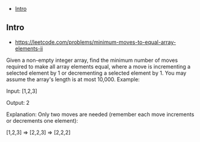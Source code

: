 - [Intro](#intro)

## Intro

- https://leetcode.com/problems/minimum-moves-to-equal-array-elements-ii

Given a non-empty integer array, find the minimum number of moves required to make all array elements equal, where a move is incrementing a selected element by 1 or decrementing a selected element by 1.
You may assume the array's length is at most 10,000.
Example:

Input:
[1,2,3]

Output:
2

Explanation:
Only two moves are needed (remember each move increments or decrements one element):

[1,2,3]  =>  [2,2,3]  =>  [2,2,2]

